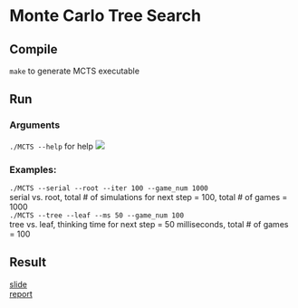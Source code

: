 # Monte Carlo Tree Search

## Compile
```make``` to generate MCTS executable

## Run

### Arguments
```./MCTS --help``` for help
![](https://i.imgur.com/tDyE9u2.png)

### Examples:
```./MCTS --serial --root --iter 100 --game_num 1000 ```  
serial vs. root, total # of simulations for next step = 100, total # of games = 1000  
```./MCTS --tree --leaf --ms 50 --game_num 100 ```  
tree vs. leaf, thinking time for next step = 50 milliseconds, total # of games = 100  

## Result
[slide](https://docs.google.com/presentation/d/1hHoEAol94RPNg0LN87_MujvCjELHVkZ9PE4xaCaMPAg/edit?usp=share_link)  
[report](https://drive.google.com/file/d/1pzc6UvZfKGjIKni0i5jibDUschiUPEFP/view?usp=share_link)  
